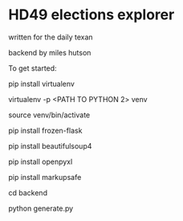 # HD49 elections explorer

written for the daily texan

backend by miles hutson

To get started:

pip install virtualenv

virtualenv -p <PATH TO PYTHON 2> venv

source venv/bin/activate

pip install frozen-flask

pip install beautifulsoup4

pip install openpyxl

pip install markupsafe

cd backend

python generate.py
